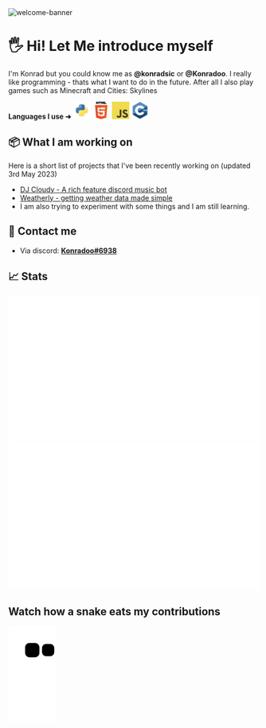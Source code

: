 <img src="standard.gif" alt="welcome-banner" width="340px" height="120px"/>

# 🖐️ Hi! Let Me introduce myself
I'm Konrad but you could know me as **@konradsic** or **@Konradoo**. 
I really like programming - thats what I want to do in the future. After all I also play games such as Minecraft and Cities: Skylines<br/>

**Languages I use ➜**
<code><img height="35px" alt="python" src="https://github.com/github/explore/blob/b6b5d8bad3425c14dd20dc0d75243f009aa05487/topics/python/python.png" /></code>
<code><img height="35px" alt="html" src="https://github.com/github/explore/blob/b6b5d8bad3425c14dd20dc0d75243f009aa05487/topics/html/html.png" /></code>
<code><img height="35px" alt="js" src="https://github.com/github/explore/blob/b6b5d8bad3425c14dd20dc0d75243f009aa05487/topics/javascript/javascript.png" /></code>
<code><img height="35px" alt="cpp" src="https://github.com/github/explore/blob/b6b5d8bad3425c14dd20dc0d75243f009aa05487/topics/cpp/cpp.png" /></code>

## 📦 What I am working on
Here is a short list of projects that I've been recently working on (updated 3rd May 2023)
* [DJ Cloudy - A rich feature discord music bot](https://github.com/konradsic/dj-cloudy)
* [Weatherly - getting weather data made simple](https://github.com/konradsic/weatherly)
* I am also trying to experiment with some things and I am still learning.

## 📨 Contact me
* Via discord: [**Konradoo#6938**](https://discord.com/users/958029521565679646)

## 📈 Stats
![overview](https://raw.githubusercontent.com/konradsic/stats/master/generated/overview.svg#gh-dark-mode-only)
![languages](https://raw.githubusercontent.com/konradsic/stats/master/generated/languages.svg#gh-dark-mode-only)

## Watch how a snake eats my contributions
![snake gif](https://github.com/konradsic/konradsic/blob/output/github-contribution-grid-snake.svg)
